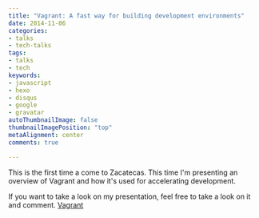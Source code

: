 ```yaml
---
title: "Vagrant: A fast way for building development environments"
date: 2014-11-06
categories:
- talks
- tech-talks
tags:
- talks
- tech
keywords:
- javascript
- hexo
- disqus
- google
- gravatar
autoThumbnailImage: false
thumbnailImagePosition: "top"
metaAlignment: center
comments: true

---
```

This is the first time a come to Zacatecas. This time I'm presenting an overview of Vagrant and how
it's used for accelerating development.

If you want to take a look on my presentation, feel free to take a look on it and comment.
[Vagrant](https://drive.google.com/open?id=0B5ub6o7ifOdDNUdqY3V2OHJJY1U)